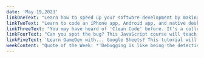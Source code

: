 ```yaml
---
date: 'May 19,2023'
linkOneText: "Learn how to speed up your software development by making use of ChatGPT. In this freeCodeCamp course, you'll watch an experienced software developer as she builds a full-stack app in just 2 hours, with the help of ChatGPT. Along the way, she'll explain a bit about how Large Language Models like GPT-4 work, so you can better judge the quality of their output. These AI tools are improving quickly. And to harness their full power, you'll want to put in the time to really learn your math, programming, and computer science concepts. (2 hour YouTube course): https://www.freecodecamp.org/news/build-a-full-stack-application-using-chatgpt/"
linkTwoText: "Learn to code an iPhone app, Android app, and native desktop app — all with the same codebase. This course will teach you cross-platform development using the powerful Ionic and Capacitor JavaScript libraries. You'll learn about Responsive UI, the Gesture API, Data storage, and more. (3 hour YouTube course): https://www.freecodecamp.org/news/create-native-apps-with-ionic-and-capacitor/"
linkThreeText: "You may have heard of 'Clean Code' before. It's a collection of coding best practices. You can read this handbook, then bookmark it so you can refer to it when you need to understand key Clean Code concepts. You'll learn about Modularization, The Single Responsibility Principle, Naming Conventions, and more. (Full-length handbook): https://www.freecodecamp.org/news/how-to-write-clean-code/"
linkFourText: "Can you spot the bug? This JavaScript course will teach you about common JavaScript security vulnerabilities and how to fix them. You'll look at code samples from JS, MongoDB, and Docker. Be sure to write me back and let me know how many of these you managed to get right. (30 minute YouTube course): https://www.freecodecamp.org/news/can-you-find-the-bug-javascript-security-vulnerabilities-course/"
linkFiveText: 'Learn GameDev with... Google Sheets? This tutorial will walk you through coding your own Tic Tac Toe game using Apps Script — right in a spreadsheet. (12 minute read): https://www.freecodecamp.org/news/learn-google-apps-script-basics-by-building-tic-tac-toe/'
weekContent: "Quote of the Week: *'Debugging is like being the detective in a crime movie where you are also the murderer.'* — Filipe Fortes, Software Engineer"
---
```

